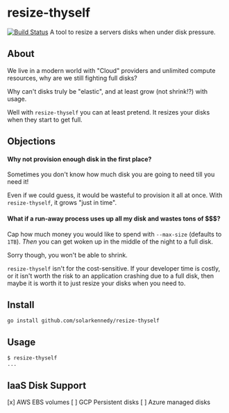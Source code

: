 # resize-thyself

[![Build Status](https://travis-ci.org/solarkennedy/resize-thyself.svg?branch=master)](https://travis-ci.org/solarkennedy/resize-thyself)
A tool to resize a servers disks when under disk pressure.

## About

We live in a modern world with "Cloud" providers and unlimited compute resources, why are we still fighting full disks?

Why can't disks truly be "elastic", and at least grow (not shrink!?) with usage.

Well with `resize-thyself` you can at least pretend. It resizes your disks when they start to get full.

## Objections

#### Why not provision enough disk in the first place?

Sometimes you don't know how much disk you are going to need till you need it!

Even if we could guess, it would be wasteful to provision it all at once. With `resize-thyself`, it grows "just in time".

#### What if a run-away process uses up all my disk and wastes tons of $$$?

Cap how much money you would like to spend with `--max-size` (defaults to `1TB`). *Then* you can get woken up in the middle of the night to a full disk.

Sorry though, you won't be able to shrink.

`resize-thyself` isn't for the cost-sensitive. If your developer time is costly, or it isn't worth the risk to an application crashing due to a full disk, then maybe it is worth it to just resize your disks when you need to.

## Install

    go install github.com/solarkennedy/resize-thyself

## Usage

```
$ resize-thyself
...
```

## IaaS Disk Support

[x] AWS EBS volumes
[ ] GCP Persistent disks
[ ] Azure managed disks

